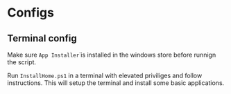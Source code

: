 # Configs
## Terminal config

Make sure `App Installer`˙is installed in the windows store before runnign the script.

Run `InstallHome.ps1` in a terminal with elevated priviliges and follow instructions. This will setup the terminal and install some basic applications.